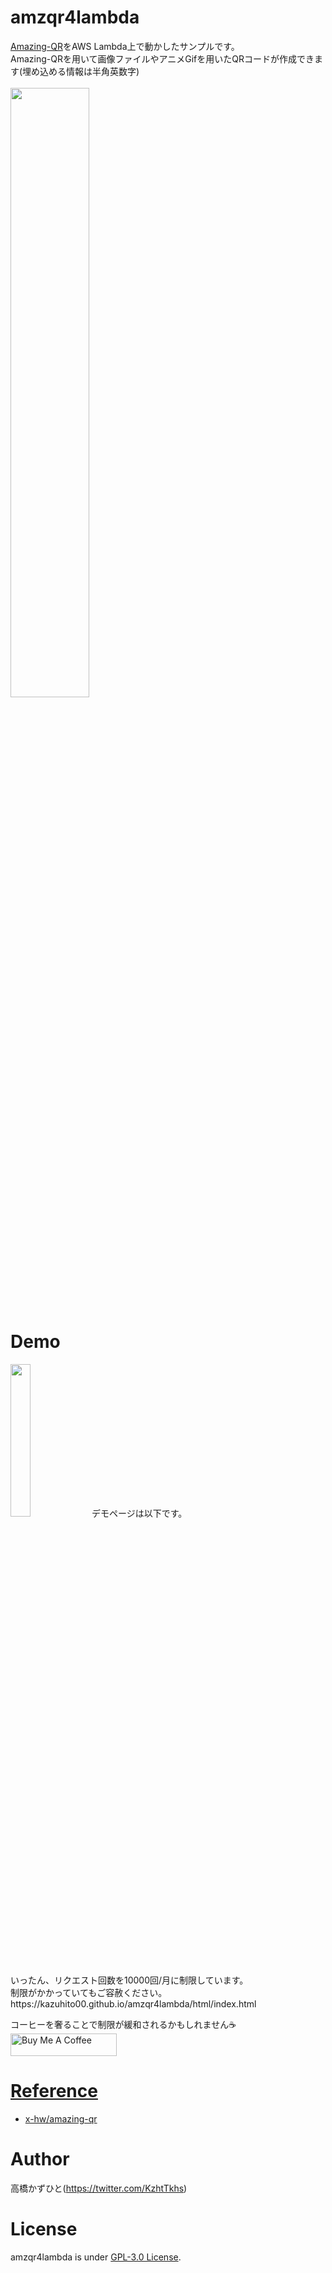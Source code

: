 # amzqr4lambda
[Amazing-QR](https://github.com/x-hw/amazing-qr)をAWS Lambda上で動かしたサンプルです。<br>
Amazing-QRを用いて画像ファイルやアニメGifを用いたQRコードが作成できます(埋め込める情報は半角英数字)<br><br>
<img src="https://user-images.githubusercontent.com/37477845/122220319-2ea2f500-ceeb-11eb-9bf8-2e702e17035f.gif" width="50%">

# Demo
<img src="https://user-images.githubusercontent.com/37477845/122236282-57ca8200-cef9-11eb-9691-eea0a44d5461.gif" width="25%">
デモページは以下です。<br>
いったん、リクエスト回数を10000回/月に制限しています。<br>
制限がかかっていてもご容赦ください。<br>
https://kazuhito00.github.io/amzqr4lambda/html/index.html

コーヒーを奢ることで制限が緩和されるかもしれません☕
<a href="https://www.buymeacoffee.com/Kazuhito00" target="_blank"><br><img src="https://cdn.buymeacoffee.com/buttons/default-white.png" alt="Buy Me A Coffee" height="36" width="170" >

# Reference
* [x-hw/amazing-qr](https://github.com/x-hw/amazing-qr)

# Author
高橋かずひと(https://twitter.com/KzhtTkhs)
 
# License 
amzqr4lambda is under [GPL-3.0 License](LICENSE).
